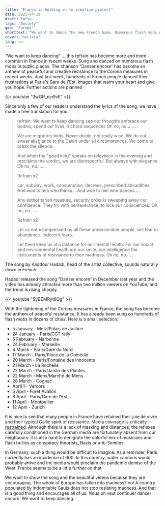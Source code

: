 ```yaml
---
title: "France is holding on to creative protest"
date: 2021-04-19
draft: false
tags: "Society"
geo: "Europe"
shorttext: "We want to dance the new French hyme. Numerous flash mobs will sing and dance in all public places."
cover: "society"
lang: en
---
```


"We want to keep dancing" ... this refrain has become more and more common in France in recent weeks. Sung and danced on numerous flash mobs in public places. The chanson "Danser encore" has become an anthem of peaceful and creative resistance to the Corona measures in recent weeks. Just last week, hundreds of French people danced their frustrations at Paris's Gare de l'Est. Images that warm your heart and give you hope. Further actions are planned

{{< youtube "3wGR_njn9vE" >}}

Since only a few of our readers understand the lyrics of the song, we have made a free translation for you.

> refrain:
> We want to keep dancing
> see our thoughts embrace our bodies,
> spend our lives in chord sequences
> Oh no, no.........
>
> We are migratory birds. Never docile, not really wise.
> We do not swear allegiance to the Dawn under all circumstances.
> We come to break the silence.
>
> And when the "good king" speaks on television in the evening and proclaims the verdict,
> we are disrespectful. But always with elegance.
> Oh no, no.......
>
> Refrain x2
>
> car, subway, work, consumption, decrees, prescribed absurdities.
> And woe to him who thinks...
> And woe to him who dances....
>
> Any authoritarian measure, security order
> is sweeping away our confidence. They try with perseverance,
> to lock our consciences.
> Oh no, no.......
>
> Refrain x2
>
> Let us not be impressed by all these
> unreasonable people,
> sell fear in abundance. Indecent fears.
>
> Let them keep us at a distance for our mental health.
> For our social and environmental health
> are our smile, our intelligence
> the instruments of resistance to their madness.
> Oh no, no.......

The song by Kaddour Hadadi, head of the artist collective, sounds naturally down in French.

Hadadi released the song "Danser encore" in December last year and the video has already attracted more than two million viewers on YouTube, and the trend is rising sharply.

{{< youtube "SyBEMRyt6Qg" >}}

With the tightening of the Corona measures in France, the song has become the anthem of peaceful resistance. It has already been sung on hundreds of flash mobs in dozens of cities. Here is a small selection:

  - 5 January - Metz/Palais de Justice
  - 24 January - Paris/CGT rally
  - 5 February - Narbonne
  - 24 February - Marseille
  - 4 March - Paris/Gare du Nord
  - 17 March - Paris/Place de la Comédie
  - 20 March - Paris/Fontaine des Innocents
  - 21 March - La Rochelle
  - 22 March - Paris/Jardin des Plantes
  - 22 March - Mens/Marché de Mens
  - 28 March - Cognac
  - April 1 - Vercors
  - 5 April - Foret Avallon
  - 8 April - Paris/Gare de l'Est
  - 11 April - Montpellier
  - 12 April - Zurich

It is nice to see that many people in France have retained their joie de vivre and their typical Gallic spirit of resistance. Media coverage is critically [restrained](https://www.huffingtonpost.fr/entry/covid-19-des-flashmobs-non-masques-se-multiplient-contre-les-mesures-sanitaires_fr_605a05aec5b6d6c2a2aa87b9 "Covid-19: des flashmobs non masqués se multiplient contre les mesures sanitaires"). Although there is a lack of masking and distances, the reflexes carefully conditioned in the German media are fortunately absent from our neighbours. It is also hard to denigrate the colorful mix of musicians and flash bullies as conspiracy theorists, Nazis or anti-Semites.

In Germany, such a thing would be difficult to imagine. As a reminder, Paris currently has an incidence of 600. In this country, water cannons would probably arrive and the media would proclaim the pandemic demise of the West. France seems to be a little further on that.

We want to show the song and the beautiful videos because they are encouraging. The whole of Europe has fallen into madness? no! A country populated by indomitable Gauls does not stop resisting madness. And that is a good thing and encourages all of us. Nous on veut continuer danser encore. We want to keep dancing.

